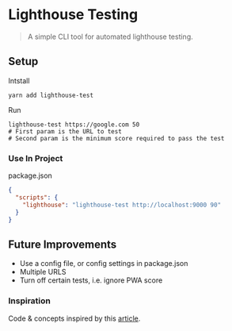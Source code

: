 # Lighthouse Testing

> A simple CLI tool for automated lighthouse testing.

## Setup

Intstall

```shell
yarn add lighthouse-test
```

Run

```shell
lighthouse-test https://google.com 50
# First param is the URL to test
# Second param is the minimum score required to pass the test
```

### Use In Project

package.json

```json
{
  "scripts": {
    "lighthouse": "lighthouse-test http://localhost:9000 90"
  }
}
```

## Future Improvements

- Use a config file, or config settings in package.json
- Multiple URLS
- Turn off certain tests, i.e. ignore PWA score

### Inspiration

Code & concepts inspired by this [article](https://dev.to/rishikc/automate-lighthouse-audits-for-your-progressive-web-application-3lfc).
